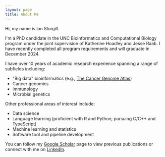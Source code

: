 ```yaml
---
layout: page
title: About Me
---
```


Hi, my name is Ian Sturgill. 

I'm a PhD candidate in the UNC Bioinformatics and Computational Biology program under the joint supervision of Katherine Hoadley and Jesse Raab. I have recently completed all program requirements and will graduate in December 2024. 

I have over 10 years of academic research experience spanning a range of subfields including: 

- "Big data" bioinformatics (e.g., [The Cancer Genome Atlas](https://www.cancer.gov/ccg/research/genome-sequencing/tcga))
- Cancer genomics
- Immunology
- Microbial genetics


Other professional areas of interest include:
- Data science
- Language learning (proficient with R and Python; pursuing C/C++ and TypeScript)
- Machine learning and statistics
- Software tool and pipeline development

You can follow my [Google Scholar](https://scholar.google.com/citations?hl=en&user=MSiJ16UAAAAJ) page to view previous publications or connect with me on [LinkedIn](https://www.linkedin.com/in/ian-sturgill).
